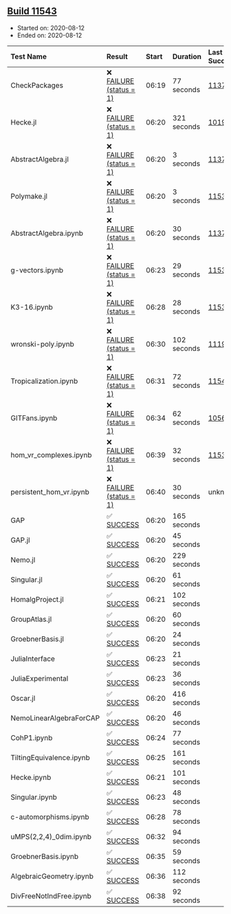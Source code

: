 ## [Build 11543](https://oscarci.mathematik.uni-kl.de/job/oscar/11543/)

* Started on: 2020-08-12
* Ended on: 2020-08-12

| Test Name    | Result | Start | Duration | Last Success | First Failure |
|:-------------|:-------|:------|:---------|:-------------|:--------------|
| CheckPackages | ❌ [FAILURE (status = 1)](https://oscarci.mathematik.uni-kl.de/job/oscar/11543/artifact/logs/build-11543/CheckPackages.log) | 06:19 | 77 seconds | [11376](https://oscarci.mathematik.uni-kl.de/job/oscar/11376/) | [11377](https://oscarci.mathematik.uni-kl.de/job/oscar/11377/) |
| Hecke.jl | ❌ [FAILURE (status = 1)](https://oscarci.mathematik.uni-kl.de/job/oscar/11543/artifact/logs/build-11543/Hecke.jl.log) | 06:20 | 321 seconds | [10197](https://oscarci.mathematik.uni-kl.de/job/oscar/10197/) | [10198](https://oscarci.mathematik.uni-kl.de/job/oscar/10198/) |
| AbstractAlgebra.jl | ❌ [FAILURE (status = 1)](https://oscarci.mathematik.uni-kl.de/job/oscar/11543/artifact/logs/build-11543/AbstractAlgebra.jl.log) | 06:20 | 3 seconds | [11376](https://oscarci.mathematik.uni-kl.de/job/oscar/11376/) | [11377](https://oscarci.mathematik.uni-kl.de/job/oscar/11377/) |
| Polymake.jl | ❌ [FAILURE (status = 1)](https://oscarci.mathematik.uni-kl.de/job/oscar/11543/artifact/logs/build-11543/Polymake.jl.log) | 06:20 | 3 seconds | [11532](https://oscarci.mathematik.uni-kl.de/job/oscar/11532/) | [11533](https://oscarci.mathematik.uni-kl.de/job/oscar/11533/) |
| AbstractAlgebra.ipynb | ❌ [FAILURE (status = 1)](https://oscarci.mathematik.uni-kl.de/job/oscar/11543/artifact/logs/build-11543/AbstractAlgebra.ipynb.log) | 06:20 | 30 seconds | [11376](https://oscarci.mathematik.uni-kl.de/job/oscar/11376/) | [11377](https://oscarci.mathematik.uni-kl.de/job/oscar/11377/) |
| g-vectors.ipynb | ❌ [FAILURE (status = 1)](https://oscarci.mathematik.uni-kl.de/job/oscar/11543/artifact/logs/build-11543/g-vectors.ipynb.log) | 06:23 | 29 seconds | [11532](https://oscarci.mathematik.uni-kl.de/job/oscar/11532/) | [11533](https://oscarci.mathematik.uni-kl.de/job/oscar/11533/) |
| K3-16.ipynb | ❌ [FAILURE (status = 1)](https://oscarci.mathematik.uni-kl.de/job/oscar/11543/artifact/logs/build-11543/K3-16.ipynb.log) | 06:28 | 28 seconds | [11532](https://oscarci.mathematik.uni-kl.de/job/oscar/11532/) | [11533](https://oscarci.mathematik.uni-kl.de/job/oscar/11533/) |
| wronski-poly.ipynb | ❌ [FAILURE (status = 1)](https://oscarci.mathematik.uni-kl.de/job/oscar/11543/artifact/logs/build-11543/wronski-poly.ipynb.log) | 06:30 | 102 seconds | [11192](https://oscarci.mathematik.uni-kl.de/job/oscar/11192/) | [11193](https://oscarci.mathematik.uni-kl.de/job/oscar/11193/) |
| Tropicalization.ipynb | ❌ [FAILURE (status = 1)](https://oscarci.mathematik.uni-kl.de/job/oscar/11543/artifact/logs/build-11543/Tropicalization.ipynb.log) | 06:31 | 72 seconds | [11542](https://oscarci.mathematik.uni-kl.de/job/oscar/11542/) | [11543](https://oscarci.mathematik.uni-kl.de/job/oscar/11543/) |
| GITFans.ipynb | ❌ [FAILURE (status = 1)](https://oscarci.mathematik.uni-kl.de/job/oscar/11543/artifact/logs/build-11543/GITFans.ipynb.log) | 06:34 | 62 seconds | [10566](https://oscarci.mathematik.uni-kl.de/job/oscar/10566/) | [10567](https://oscarci.mathematik.uni-kl.de/job/oscar/10567/) |
| hom_vr_complexes.ipynb | ❌ [FAILURE (status = 1)](https://oscarci.mathematik.uni-kl.de/job/oscar/11543/artifact/logs/build-11543/hom_vr_complexes.ipynb.log) | 06:39 | 32 seconds | [11532](https://oscarci.mathematik.uni-kl.de/job/oscar/11532/) | [11533](https://oscarci.mathematik.uni-kl.de/job/oscar/11533/) |
| persistent_hom_vr.ipynb | ❌ [FAILURE (status = 1)](https://oscarci.mathematik.uni-kl.de/job/oscar/11543/artifact/logs/build-11543/persistent_hom_vr.ipynb.log) | 06:40 | 30 seconds | unknown | unknown |
| GAP | ✅ [SUCCESS](https://oscarci.mathematik.uni-kl.de/job/oscar/11543/artifact/logs/build-11543/GAP.log) | 06:20 | 165 seconds |  |  |
| GAP.jl | ✅ [SUCCESS](https://oscarci.mathematik.uni-kl.de/job/oscar/11543/artifact/logs/build-11543/GAP.jl.log) | 06:20 | 45 seconds |  |  |
| Nemo.jl | ✅ [SUCCESS](https://oscarci.mathematik.uni-kl.de/job/oscar/11543/artifact/logs/build-11543/Nemo.jl.log) | 06:20 | 229 seconds |  |  |
| Singular.jl | ✅ [SUCCESS](https://oscarci.mathematik.uni-kl.de/job/oscar/11543/artifact/logs/build-11543/Singular.jl.log) | 06:20 | 61 seconds |  |  |
| HomalgProject.jl | ✅ [SUCCESS](https://oscarci.mathematik.uni-kl.de/job/oscar/11543/artifact/logs/build-11543/HomalgProject.jl.log) | 06:21 | 102 seconds |  |  |
| GroupAtlas.jl | ✅ [SUCCESS](https://oscarci.mathematik.uni-kl.de/job/oscar/11543/artifact/logs/build-11543/GroupAtlas.jl.log) | 06:20 | 60 seconds |  |  |
| GroebnerBasis.jl | ✅ [SUCCESS](https://oscarci.mathematik.uni-kl.de/job/oscar/11543/artifact/logs/build-11543/GroebnerBasis.jl.log) | 06:20 | 24 seconds |  |  |
| JuliaInterface | ✅ [SUCCESS](https://oscarci.mathematik.uni-kl.de/job/oscar/11543/artifact/logs/build-11543/JuliaInterface.log) | 06:23 | 21 seconds |  |  |
| JuliaExperimental | ✅ [SUCCESS](https://oscarci.mathematik.uni-kl.de/job/oscar/11543/artifact/logs/build-11543/JuliaExperimental.log) | 06:23 | 36 seconds |  |  |
| Oscar.jl | ✅ [SUCCESS](https://oscarci.mathematik.uni-kl.de/job/oscar/11543/artifact/logs/build-11543/Oscar.jl.log) | 06:20 | 416 seconds |  |  |
| NemoLinearAlgebraForCAP | ✅ [SUCCESS](https://oscarci.mathematik.uni-kl.de/job/oscar/11543/artifact/logs/build-11543/NemoLinearAlgebraForCAP.log) | 06:20 | 46 seconds |  |  |
| CohP1.ipynb | ✅ [SUCCESS](https://oscarci.mathematik.uni-kl.de/job/oscar/11543/artifact/logs/build-11543/CohP1.ipynb.log) | 06:24 | 77 seconds |  |  |
| TiltingEquivalence.ipynb | ✅ [SUCCESS](https://oscarci.mathematik.uni-kl.de/job/oscar/11543/artifact/logs/build-11543/TiltingEquivalence.ipynb.log) | 06:25 | 161 seconds |  |  |
| Hecke.ipynb | ✅ [SUCCESS](https://oscarci.mathematik.uni-kl.de/job/oscar/11543/artifact/logs/build-11543/Hecke.ipynb.log) | 06:21 | 101 seconds |  |  |
| Singular.ipynb | ✅ [SUCCESS](https://oscarci.mathematik.uni-kl.de/job/oscar/11543/artifact/logs/build-11543/Singular.ipynb.log) | 06:23 | 48 seconds |  |  |
| c-automorphisms.ipynb | ✅ [SUCCESS](https://oscarci.mathematik.uni-kl.de/job/oscar/11543/artifact/logs/build-11543/c-automorphisms.ipynb.log) | 06:28 | 78 seconds |  |  |
| uMPS(2,2,4)_0dim.ipynb | ✅ [SUCCESS](https://oscarci.mathematik.uni-kl.de/job/oscar/11543/artifact/logs/build-11543/uMPS-2-2-4-_0dim.ipynb.log) | 06:32 | 94 seconds |  |  |
| GroebnerBasis.ipynb | ✅ [SUCCESS](https://oscarci.mathematik.uni-kl.de/job/oscar/11543/artifact/logs/build-11543/GroebnerBasis.ipynb.log) | 06:35 | 59 seconds |  |  |
| AlgebraicGeometry.ipynb | ✅ [SUCCESS](https://oscarci.mathematik.uni-kl.de/job/oscar/11543/artifact/logs/build-11543/AlgebraicGeometry.ipynb.log) | 06:36 | 112 seconds |  |  |
| DivFreeNotIndFree.ipynb | ✅ [SUCCESS](https://oscarci.mathematik.uni-kl.de/job/oscar/11543/artifact/logs/build-11543/DivFreeNotIndFree.ipynb.log) | 06:38 | 92 seconds |  |  |

